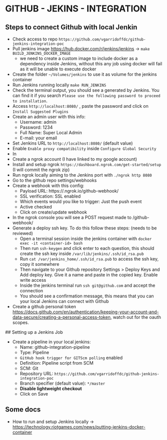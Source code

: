 # GITHUB - JEKINS - INTEGRATION

## Steps to connect Github with local Jenkin

- Check access to repo `https://github.com/vgarridoffdc/github-jenkins-integration-poc`
- Pull jenkins image https://hub.docker.com/r/jenkins/jenkins -> `make BUILD_JENKINS_DOCKER_IMAGE`
  - we need to create a custom image to include docker as a dependency inside Jenkins, without this any job using docker will fail as it will be unable to execute docker
- Create the folder `~/Volumes/jenkins` to use it as volume for the jenkins container
- Run Jenkins running locally `make RUN_JENKINS`
- Check the terminal output, you should see a generated by Jenkins. You can find it if you search `Please use the following password to proceed to installation`.
- Access `http://localhost:8080/` , paste the password and click on `Install Suggested Plugins` 
- Create an admin user with this info:
  - Username: admin
  - Password: 1234
  - Full Name: Super Local Admin
  - E-mail: your email
- Set Jenkins URL to `http://localhost:8080/` (default value)
- Enable `Enable proxy compatibility` inside `Configure Global Security`
- In
- Create a ngrok account (I have linked to my google account)
- Install and setup ngrok `https://dashboard.ngrok.com/get-started/setup` (I will commit the ngrok zip)
- Run ngrok locally aiming to the Jenkins port with `./ngrok http 8080`
- Go to the github repo settings/webhooks
- Create a webhook with this config:
  - Payload URL: https://<check your ngron console forwarding>.ngrok.io/github-webhook/
  - SSL verification: SSL enabled
  - Which events would you like to trigger: Just the push event
  - Active checked
  - Click on create/update webhook
- In the ngrok console you will see a POST request made to /github-webhook/ 
- Generate a deploy ssh key. To do this follow these steps: (needs to be reviewed)
  - Open a terminal session inside the jenkins container with `docker exec -it <container-id> bash `
  - Then run `ssh-keygen` and click enter to each question, this should create the ssh key inside `/var/lib/jenkins/.ssh/id_rsa.pub` 
  - Run `cat /var/jenkins_home/.ssh/id_rsa.pub` to access the ssh key, copy it somewhere
  - Then navigate to your Github repository Settings > Deploy Keys and Add deploy key. Give it a name and paste in the copied key. Enable write access
  - Inside the jenkins terminal run `ssh git@github.com` and accept the connection
  - You should see a confirmation message, this means that you can your local Jenkins can connect with Github
- Create a github personal token https://docs.github.com/en/authentication/keeping-your-account-and-data-secure/creating-a-personal-access-token, watch out for the oauth scopes.

## Setting up a Jenkins Job

- Create a pipeline in your local jenkins:
  - Name: github-integration-pipeline
  - Type: Pipeline
  - `GitHub hook trigger for GITScm polling` enabled
  - Definition: Pipeline script from SCM
  - SCM: Git
  - Repository URL: `https://github.com/vgarridoffdc/github-jenkins-integration-poc`
  - Branch specifier (default value): `*/master`
  - **Disable lightweight checkout**
  - Click on Save

## Some docs

- How to run and setup Jenkins locally -> https://technology.riotgames.com/news/putting-jenkins-docker-container
